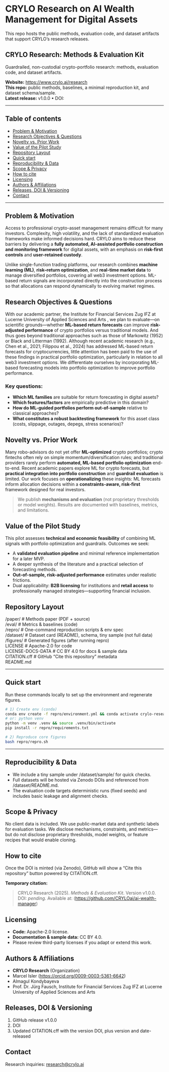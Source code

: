 # CRYLO Research on AI Wealth Management for Digital Assets
This repo hosts the public methods, evaluation code, and dataset artifacts that support CRYLO’s research releases.

## CRYLO Research: Methods & Evaluation Kit
Guardrailed, non-custodial crypto-portfolio research: methods, evaluation code, and dataset artifacts.

**Website:** https://www.crylo.ai/research  
**This repo:** public methods, baselines, a minimal reproduction kit, and dataset schema/sample.  
**Latest release:** v1.0.0 • DOI: 

---

## Table of contents
- [Problem & Motivation](#problem--motivation)
- [Research Objectives & Questions](#research-objectives--questions)
- [Novelty vs. Prior Work](#novelty-vs-prior-work)
- [Value of the Pilot Study](#value-of-the-pilot-study)
- [Repository Layout](#repository-layout)
- [Quick start](#quick-start)
- [Reproducibility & Data](#reproducibility--data)
- [Scope & Privacy](#scope--privacy)
- [How to cite](#how-to-cite)
- [Licensing](#licensing)
- [Authors & Affiliations](#authors--affiliations)
- [Releases, DOI & Versioning](#releases-doi--versioning)
- [Contact](#contact)

---

## Problem & Motivation
Access to professional crypto-asset management remains difficult for many investors. Complexity, high volatility, and the lack of standardized evaluation frameworks make informed decisions hard. CRYLO aims to reduce these barriers by delivering a **fully automated, AI-assisted portfolio construction and monitoring framework** for digital assets, with an emphasis on **risk-first controls** and **user-retained custody**.

Unlike single-function trading platforms, our research combines **machine learning (ML)**, **risk–return optimization**, and **real-time market data** to manage diversified portfolios, covering all web3 investment options. ML-based return signals are incorporated directly into the construction process so that allocations can respond dynamically to evolving market regimes.

## Research Objectives & Questions
With our academic partner, the Institute for Financial Services Zug IFZ at Lucerne University of Applied Sciences and Arts , we plan to evaluate—on scientific grounds—whether **ML-based return forecasts** can improve **risk-adjusted performance** of crypto portfolios versus traditional models. And thus goes beyond traditional approaches such as those of Markowitz (1952) or Black and Litterman (1992). Although recent academic research (e.g., Chen et al., 2021; Filippou et al., 2024) has addressed ML-based return forecasts for cryptocurrencies, little attention has been paid to the use of these findings in practical portfolio optimization, particularly in relation to all web3 investment options. We differentiate ourselves by incorporating ML-based forecasting models into portfolio optimization to improve portfolio performance.

### Key questions:
- **Which ML families** are suitable for return forecasting in digital assets?  
- **Which features/factors** are empirically predictive in this domain?  
- **How do ML-guided portfolios perform out-of-sample** relative to classical approaches?  
- **What constitutes a robust backtesting framework** for this asset class (costs, slippage, outages, depegs, stress scenarios)?

## Novelty vs. Prior Work
Many robo-advisors do not yet offer **ML-optimized** crypto portfolios; crypto fintechs often rely on simple momentum/diversification rules; and traditional providers rarely perform **automated, ML-based portfolio optimization** end-to-end. Recent academic papers explore ML for crypto forecasts, but **practical integration into portfolio construction** and **guardrail evaluation** is limited. Our work focuses on **operationalizing** these insights: ML forecasts inform allocation decisions within a **constraints-aware, risk-first** framework designed for real investors.

> We publish **mechanisms and evaluation** (not proprietary thresholds or model weights). Results are documented with baselines, metrics, and limitations.

## Value of the Pilot Study
This pilot assesses **technical and economic feasibility** of combining ML signals with portfolio optimization and guardrails. Outcomes we seek:
- A **validated evaluation pipeline** and minimal reference implementation for a later MVP.  
- A deeper synthesis of the literature and a practical selection of forecasting methods.  
- **Out-of-sample, risk-adjusted performance** estimates under realistic frictions.  
- Dual applicability: **B2B licensing** for institutions and **retail access** to professionally managed strategies—supporting financial inclusion.

## Repository Layout
/paper/ # Methods paper (PDF + source)<br>
/eval/ # Metrics & baselines (code)<br>
/repro/ # One-command reproduction scripts & env spec<br>
/dataset/ # Dataset card (README), schema, tiny sample (not full data)<br>
/figures/ # Generated figures (after running repro)<br>
LICENSE # Apache-2.0 for code<br>
LICENSE-DOCS-DATA # CC BY 4.0 for docs & sample data<br>
CITATION.cff # GitHub “Cite this repository” metadata<br>
README.md

---

## Quick start
Run these commands locally to set up the environment and regenerate figures.

```bash
# 1) Create env (conda)
conda env create -f repro/environment.yml && conda activate crylo-research
# or: python venv
python -m venv .venv && source .venv/bin/activate
pip install -r repro/requirements.txt

# 2) Reproduce core figures
bash repro/repro.sh
```

---

## Reproducibility & Data
- We include a tiny sample under /dataset/sample/ for quick checks.
- Full datasets will be hosted via Zenodo DOIs and referenced from /dataset/README.md.
- The evaluation code targets deterministic runs (fixed seeds) and includes basic leakage and alignment checks.

## Scope & Privacy
No client data is included. We use public-market data and synthetic labels for evaluation tasks. We disclose mechanisms, constraints, and metrics—but do not disclose proprietary thresholds, model weights, or feature recipes that would enable cloning.

## How to cite
Once the DOI is minted (via Zenodo), GitHub will show a “Cite this repository” button powered by CITATION.cff.

**Temporary citation:**
> CRYLO Research (2025). *Methods & Evaluation Kit*. Version v1.0.0. DOI: *pending*. Available at: (https://github.com/CRYLOai/ai-wealth-manager)

## Licensing
- **Code:** Apache-2.0 license.
- **Documentation & sample data:** CC BY 4.0.
- Please review third-party licenses if you adapt or extend this work.

## Authors & Affiliations
- **CRYLO Research** (Organization)
- Marcel Isler (https://orcid.org/0009-0003-5361-6642)
- Almagul Kondybayeva
- Prof. Dr. Jürg Fausch, Institute for Financial Services Zug IFZ at Lucerne University of Applied Sciences and Arts

## Releases, DOI & Versioning
1. GitHub release v1.0.0
2. DOI
3. Updated CITATION.cff with the version DOI, plus version and date-released

## Contact
Research inquiries: <research@crylo.ai>
